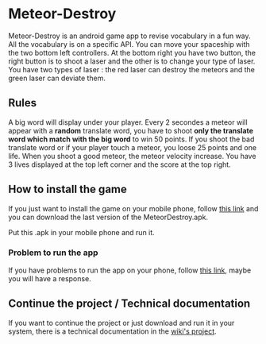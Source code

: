 # Meteor-Destroy
Meteor-Destroy is an android game app to revise vocabulary in a fun way. All the vocabulary is on a specific API. You can move your spaceship with the two bottom left controllers. At the bottom right you have two button, the right button is to shoot a laser and the other is to change your type of laser. You have two types of laser : the red laser can destroy the meteors and the green laser can deviate them.

## Rules
A big word will display under your player. Every 2 secondes a meteor will appear with a **random** translate word, you have to shoot **only the translate word which match with the big word** to win 50 points. If you shoot the bad translate word or if your player touch a meteor, you loose 25 points and one life. When you shoot a good meteor, the meteor velocity increase. You have 3 lives displayed at the top left corner and the score at the top right.

## How to install the game
If you just want to install the game on your mobile phone, follow [this link](https://github.com/gollgot/Meteor-Destroy-Vox/releases) and you can download the last version of the MeteorDestroy.apk.

Put this .apk in your mobile phone and run it.

### Problem to run the app
If you have problems to run the app on your phone, follow [this link](https://github.com/gollgot/Meteor-Destroy-Vox/wiki/Getting-Started#possible-problems), maybe you will have a response.

## Continue the project / Technical documentation
If you want to continue the project or just download and run it in your system, there is a technical documentation in the [wiki's project](https://github.com/gollgot/Meteor-Destroy-Vox/wiki).

